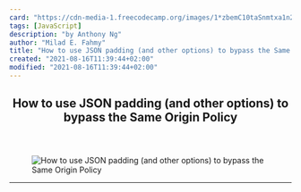 ```yaml
---
card: "https://cdn-media-1.freecodecamp.org/images/1*zbemC10taSnmtxa1n2Tw0w.png"
tags: [JavaScript]
description: "by Anthony Ng"
author: "Milad E. Fahmy"
title: "How to use JSON padding (and other options) to bypass the Same Origin Policy"
created: "2021-08-16T11:39:44+02:00"
modified: "2021-08-16T11:39:44+02:00"
---
```

<div class="site-wrapper">
<main id="site-main" class="site-main outer">
<div class="inner">
<article class="post-full post tag-javascript tag-html tag-web-development tag-tutorial tag-technology ">
<header class="post-full-header">
<h1 class="post-full-title">How to use JSON padding (and other options) to bypass the Same Origin Policy</h1>
</header>
<figure class="post-full-image">
<picture>
<source media="(max-width: 700px)" sizes="1px" srcset="data:image/gif;base64,R0lGODlhAQABAIAAAAAAAP///yH5BAEAAAAALAAAAAABAAEAAAIBRAA7 1w">
<source media="(min-width: 701px)" sizes="(max-width: 800px) 400px,
(max-width: 1170px) 700px,
1400px" srcset="https://cdn-media-1.freecodecamp.org/images/1*zbemC10taSnmtxa1n2Tw0w.png 300w,
https://cdn-media-1.freecodecamp.org/images/1*zbemC10taSnmtxa1n2Tw0w.png 600w,
https://cdn-media-1.freecodecamp.org/images/1*zbemC10taSnmtxa1n2Tw0w.png 1000w,
https://cdn-media-1.freecodecamp.org/images/1*zbemC10taSnmtxa1n2Tw0w.png 2000w">
<img onerror="this.style.display='none'" src="https://cdn-media-1.freecodecamp.org/images/1*zbemC10taSnmtxa1n2Tw0w.png" alt="How to use JSON padding (and other options) to bypass the Same Origin Policy">
</picture>
</figure>
<section class="post-full-content">
<div class="post-content medium-migrated-article">
</div>
<hr>
</section>
</article>
</div>
</main>
</div>
<!-- Google Tag Manager (noscript) -->
<!-- End Google Tag Manager (noscript) -->
